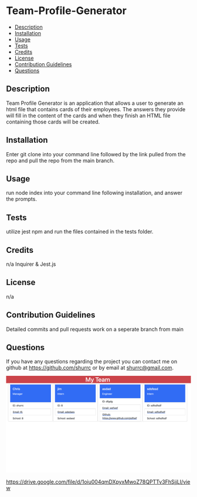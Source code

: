 # Team-Profile-Generator

- [Description](#description)
- [Installation](#installation)
- [Usage](#usage)
- [Tests](#tests)
- [Credits](#credits)
- [License](#license)
- [Contribution Guidelines](#contribution)
- [Questions](#questions)


## Description
Team Profile Generator is an application that allows a user to generate an html file that contains cards of their employees. The answers they provide will fill in the content of the cards and when they finish an HTML file containing those cards will be created. 

## Installation
Enter git clone into your command line followed by the link pulled from the repo and pull the repo from the main branch. 
    
## Usage
run node index into your command line following installation, and answer the prompts.

## Tests
utilize jest npm and run the files contained in the tests folder.

## Credits
n/a
Inquirer & Jest.js


## License
n/a

## Contribution Guidelines
Detailed commits and pull requests work on a seperate branch from main

## Questions
If you have any questions regarding the project you can contact me on github at https://github.com/shurrc or by email at shurrc@gmail.com.

<img src="./images/Screen Shot 2022-10-27 at 4.25.21 PM.png"
     alt="project screenshot"/>

https://drive.google.com/file/d/1oiu004qmDXpyxMwoZ78QPTTv3FhSjjLI/view

    